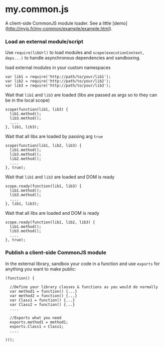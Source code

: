 # my.common.js

A client-side CommonJS module loader.
See a little [demo] (http://myjs.fr/my-common/example/example.html).

### Load an external module/script

Use `require(libUrl)` to load modules
and `scope(executionContext, deps...)` to handle
asynchronous dependencies and sandboxing.

load external modules in your custom namespaces

    var lib1 = require('http://path/to/your/lib1');
    var lib2 = require('http://path/to/your/lib2');
    var lib3 = require('http://path/to/your/lib3');

Wait that `lib1` and `lib3` are loaded (libs are passed as args so to they can be in the local scope)

    scope(function(lib1, lib3) {
      lib1.method();
      lib3.method();
      ....
    }, lib1, lib3);

Wait that all libs are loaded by passing arg `true`

    scope(function(lib1, lib2, lib3) {
      lib1.method();
      lib3.method();
      lib2.method();
      ....
    }, true);

Wait that `lib1` and `lib3` are loaded and DOM is ready

    scope.ready(function(lib1, lib3) {
      lib1.method();
      lib3.method();
      ....
    }, lib1, lib3);

Wait that all libs are loaded and DOM is ready

    scope.ready(function(lib1, lib2, lib3) {
      lib1.method();
      lib3.method();
      ....
    }, true);


### Publish a client-side CommonJS module

In the external library, sandbox your code in a function and use `exports` for anything you want to make public:

    (function() {

      //Define your library classes & functions as you would do normally
      var method1 = function() {...}
      var method2 = function() {...}
      var Class1 = function() {...}
      var Class2 = function() {...}
      ....

      //Exports what you need
      exports.method1 = method1;
      exports.Class1 = Class1;
      ....

    )();